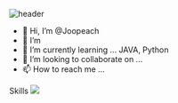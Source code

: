 ![header](https://capsule-render.vercel.app/api?type=waving&color=auto&height=250&section=header&text=Hello&desc=I'm%20Chan%20Joo%20Lee&fontSize=70&descSize=20&descAlign=20&descAlignY=70)

- 👋 Hi, I’m @Joopeach
- 👀 I’m
- 🌱 I’m currently learning ... JAVA, Python
- 💞️ I’m looking to collaborate on ...
- 📫 How to reach me ...

<!---
Joopeach/Joopeach is a ✨ special ✨ repository because its `README.md` (this file) appears on your GitHub profile.
You can click the Preview link to take a look at your changes.
--->

Skills
 <img src="https://img.shields.io/badge/Eclipse IDE-2C2255?style=plastic&logo=Eclipse&logoColor=white"/>
